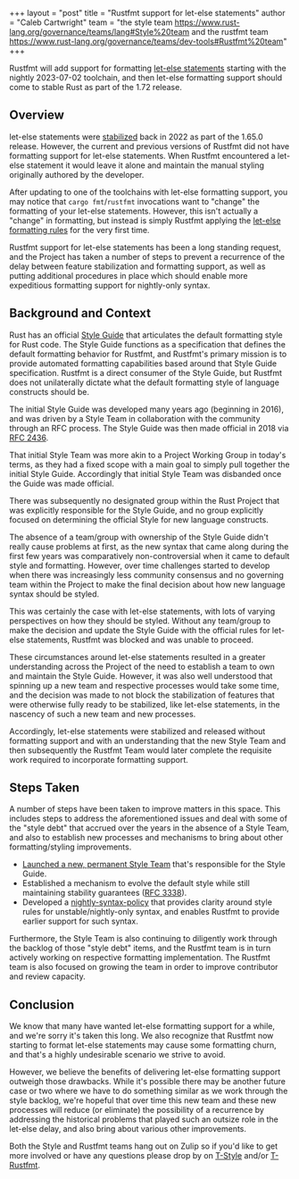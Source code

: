 +++
layout = "post"
title = "Rustfmt support for let-else statements"
author = "Caleb Cartwright"
team = "the style team <https://www.rust-lang.org/governance/teams/lang#Style%20team> and the rustfmt team <https://www.rust-lang.org/governance/teams/dev-tools#Rustfmt%20team>"
+++

Rustfmt will add support for formatting [let-else statements] starting with the nightly 2023-07-02 toolchain, and then let-else formatting support should come to stable Rust as part of the 1.72 release.

## Overview

let-else statements were [stabilized][let-else stabilization] back in 2022 as part of the 1.65.0 release. However, the current and previous versions of Rustfmt did not have formatting support for let-else statements. When Rustfmt encountered a let-else statement it would leave it alone and maintain the manual styling originally authored by the developer.

After updating to one of the toolchains with let-else formatting support, you may notice that `cargo fmt`/`rustfmt` invocations want to "change" the formatting of your let-else statements. However, this isn't actually a "change" in formatting, but instead is simply Rustfmt applying the [let-else formatting rules] for the very first time.

Rustfmt support for let-else statements has been a long standing request, and the Project has taken a number of steps to prevent a recurrence of the delay between feature stabilization and formatting support, as well as putting additional procedures in place which should enable more expeditious formatting support for nightly-only syntax.

## Background and Context

Rust has an official [Style Guide] that articulates the default formatting style for Rust code. The Style Guide functions as a specification that defines the default formatting behavior for Rustfmt, and Rustfmt's primary mission is to provide automated formatting capabilities based around that Style Guide specification. Rustfmt is a direct consumer of the Style Guide, but Rustfmt does not unilaterally dictate what the default formatting style of language constructs should be.

The initial Style Guide was developed many years ago (beginning in 2016), and was driven by a Style Team in collaboration with the community through an RFC process. The Style Guide was then made official in 2018 via [RFC 2436].

That initial Style Team was more akin to a Project Working Group in today's terms, as they had a fixed scope with a main goal to simply pull together the initial Style Guide. Accordingly that initial Style Team was disbanded once the Guide was made official.

There was subsequently no designated group within the Rust Project that was 
explicitly responsible for the Style Guide, and no group explicitly focused on determining the official Style for new language constructs.

The absence of a team/group with ownership of the Style Guide didn't really cause problems at first, as the new syntax that came along during the first few years was comparatively non-controversial when it came to default style and formatting. However, over time challenges started to develop when there was increasingly less community consensus and no governing team within the Project to make the final decision about how new language syntax should be styled.

This was certainly the case with let-else statements, with lots of varying perspectives on how they should be styled. Without any team/group to make the decision and update the Style Guide with the official rules for let-else statements, Rustfmt was blocked and was unable to proceed.

These circumstances around let-else statements resulted in a greater understanding across the Project of the need to establish a team to own and maintain the Style Guide. However, it was also well understood that spinning up a new team and respective processes would take some time, and the decision was made to not block the stabilization of features that were otherwise fully ready to be stabilized, like let-else statements, in the nascency of such a new team and new processes.

Accordingly, let-else statements were stabilized and released without formatting support and with an understanding that the new Style Team and then subsequently the Rustfmt Team would later complete the requisite work required to incorporate formatting support.

## Steps Taken

A number of steps have been taken to improve matters in this space. This includes steps to address the aforementioned issues and deal with some of the "style debt" that accrued over the years in the absence of a Style Team, and also to establish new processes and mechanisms to bring about other formatting/styling improvements.

* [Launched a new, permanent Style Team][style-team-rfc] that's responsible for the Style Guide.
* Established a mechanism to evolve the default style while still maintaining stability guarantees ([RFC 3338][style-edition-rfc]).
* Developed a [nightly-syntax-policy] that provides clarity around style rules for unstable/nightly-only syntax, and enables Rustfmt to provide earlier support for such syntax.

Furthermore, the Style Team is also continuing to diligently work through the backlog of those "style debt" items, and the Rustfmt team is in turn actively working on respective formatting implementation. The Rustfmt team is also focused on growing the team in order to improve contributor and review capacity. 

## Conclusion

We know that many have wanted let-else formatting support for a while, and we're sorry it's taken this long. We also recognize that Rustfmt now starting to format let-else statements may cause some formatting churn, and that's a highly undesirable scenario we strive to avoid.

However, we believe the benefits of delivering let-else formatting support outweigh those drawbacks. While it's possible there may be another future case or two where we have to do something similar as we work through the style backlog, we're hopeful that over time this new team and these new processes will reduce (or eliminate) the possibility of a recurrence by addressing the historical problems that played such an outsize role in the let-else delay, and also bring about various other improvements.
 

Both the Style and Rustfmt teams hang out on Zulip so if you'd like to get more involved or have any questions please drop by on [T-Style][style-zulip] and/or [T-Rustfmt][rustfmt-zulip].

[let-else statements]: https://doc.rust-lang.org/rust-by-example/flow_control/let_else.html
[let-else stabilization]: https://blog.rust-lang.org/2022/11/03/Rust-1.65.0.html#let-else-statements
[let-else formatting rules]: https://doc.rust-lang.org/nightly/style-guide/statements.html#else-blocks-let-else-statements
[style guide]: https://doc.rust-lang.org/nightly/style-guide/
[RFC 2436]: https://rust-lang.github.io/rfcs/2436-style-guide.html
[style-team-rfc]: https://rust-lang.github.io/rfcs/3309-style-team.html
[style-edition-rfc]: https://rust-lang.github.io/rfcs/3338-style-evolution.html
[nightly-syntax-policy]: https://github.com/rust-lang/style-team/blob/468570a02856a6bbe3994164e1a16a13b56b5cf4/nightly-style-procedure.md
[style-zulip]: https://rust-lang.zulipchat.com/#narrow/stream/346005-t-style
[rustfmt-zulip]: https://rust-lang.zulipchat.com/#narrow/stream/357797-t-rustfmt
